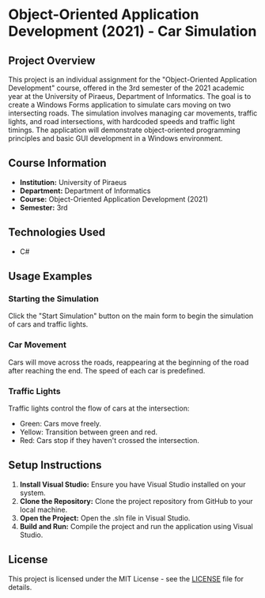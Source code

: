 # Object-Oriented Application Development (2021) - Car Simulation

## Project Overview

This project is an individual assignment for the "Object-Oriented Application Development" course, offered in the 3rd semester of the 2021 academic year at the University of Piraeus, Department of Informatics. The goal is to create a Windows Forms application to simulate cars moving on two intersecting roads. The simulation involves managing car movements, traffic lights, and road intersections, with hardcoded speeds and traffic light timings. The application will demonstrate object-oriented programming principles and basic GUI development in a Windows environment.

## Course Information
- **Institution:** University of Piraeus
- **Department:** Department of Informatics
- **Course:** Object-Oriented Application Development (2021)
- **Semester:** 3rd

## Technologies Used

- C#

## Usage Examples

### Starting the Simulation
Click the "Start Simulation" button on the main form to begin the simulation of cars and traffic lights.

### Car Movement
Cars will move across the roads, reappearing at the beginning of the road after reaching the end. The speed of each car is predefined.

### Traffic Lights
Traffic lights control the flow of cars at the intersection:

- Green: Cars move freely.
- Yellow: Transition between green and red.
- Red: Cars stop if they haven't crossed the intersection.

## Setup Instructions

1. **Install Visual Studio:** Ensure you have Visual Studio installed on your system.
2. **Clone the Repository:** Clone the project repository from GitHub to your local machine.
3. **Open the Project:** Open the .sln file in Visual Studio.
4. **Build and Run:** Compile the project and run the application using Visual Studio.

## License

This project is licensed under the MIT License - see the [LICENSE](./LICENSE) file for details.
